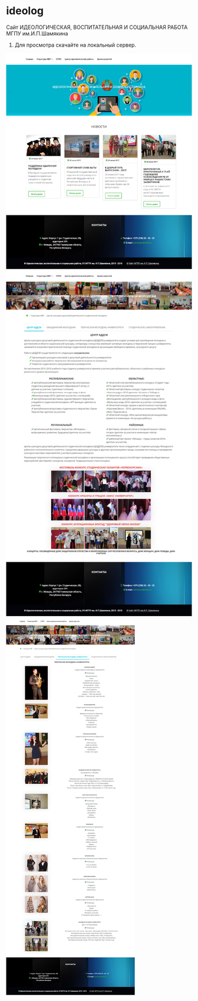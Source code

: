 # ideolog
Сайт ИДЕОЛОГИЧЕСКАЯ, ВОСПИТАТЕЛЬНАЯ И СОЦИАЛЬНАЯ РАБОТА МГПУ им.И.П.Шамякина

1) Для просмотра скачайте на локальный сервер.


![preview](https://github.com/VadimRocket/ideolog/raw/master/review/1.png)
![preview](https://github.com/VadimRocket/ideolog/raw/master/review/2.png)
![preview](https://github.com/VadimRocket/ideolog/raw/master/review/3.png)

